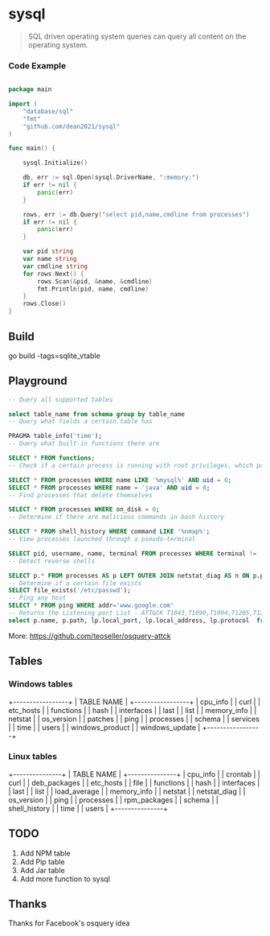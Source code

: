 # sysql

>  SQL driven operating system queries can query all content on the operating system.

### Code Example
```go

package main

import (
	"database/sql"
	"fmt"
	"github.com/dean2021/sysql"
)

func main() {

	sysql.Initialize()

	db, err := sql.Open(sysql.DriverName, ":memory:")
	if err != nil {
		panic(err)
	}

	rows, err := db.Query("select pid,name,cmdline from processes")
	if err != nil {
		panic(err)
	}

	var pid string
	var name string
	var cmdline string
	for rows.Next() {
		rows.Scan(&pid, &name, &cmdline)
		fmt.Println(pid, name, cmdline)
	}
	rows.Close()
}

```

## Build

go build -tags=sqlite_vtable

## Playground
```sql
-- Query all supported tables

select table_name from schema group by table_name
-- Query what fields a certain table has

PRAGMA table_info('time');
-- Query what built-in functions there are

SELECT * FROM functions;
-- Check if a certain process is running with root privileges, which poses a security risk

SELECT * FROM processes WHERE name LIKE '%mysql%' AND uid = 0;
SELECT * FROM processes WHERE name = 'java' AND uid = 0;
-- Find processes that delete themselves

SELECT * FROM processes WHERE on_disk = 0;
-- Determine if there are malicious commands in bash history

SELECT * FROM shell_history WHERE command LIKE '%nmap%';
-- View processes launched through a pseudo-terminal

SELECT pid, username, name, terminal FROM processes WHERE terminal != '';
-- Detect reverse shells

SELECT p.* FROM processes AS p LEFT OUTER JOIN netstat_diag AS n ON p.pid = n.pid WHERE p.name IN ('sh', 'bash', 'nc') AND n.status = 'ESTABLISHED';
-- Determine if a certain file exists
SELECT file_exists('/etc/passwd');
-- Ping any host
SELECT * FROM ping WHERE addr='www.google.com'
-- Returns the Listening port List - ATT&CK T1043,T1090,T1094,T1205,T1219,T1105,T1065,T1102
select p.name, p.path, lp.local_port, lp.local_address, lp.protocol  from netstat lp LEFT JOIN processes p ON lp.pid = p.pid WHERE lp.local_port != 0 AND p.name != '';
```
More: https://github.com/teoseller/osquery-attck

## Tables

### Windows tables
+-----------------+
|   TABLE NAME    |
+-----------------+
| cpu_info        |
| curl            |
| etc_hosts       |
| functions       |
| hash            |
| interfaces      |
| last            |
| list            |
| memory_info     |
| netstat         |
| os_version      |
| patches         |
| ping            |
| processes       |
| schema          |
| services        |
| time            |
| users           |
| windows_product |
| windows_update  |
+-----------------+
### Linux tables
+---------------+
|  TABLE NAME   |
+---------------+
| cpu_info      |
| crontab       |
| curl          |
| deb_packages  |
| etc_hosts     |
| file          |
| functions     |
| hash          |
| interfaces    |
| last          |
| list          |
| load_average  |
| memory_info   |
| netstat       |
| netstat_diag  |
| os_version    |
| ping          |
| processes     |
| rpm_packages  |
| schema        |
| shell_history |
| time          |
| users         |
+---------------+


## TODO
1. Add NPM table
2. Add Pip table
3. Add Jar table
4. Add more function to sysql


## Thanks

Thanks for Facebook's osquery idea


